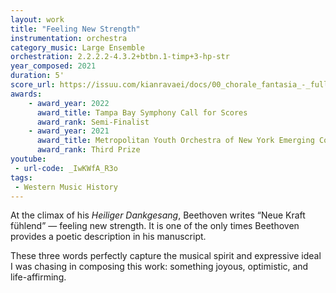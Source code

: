 ```yaml
---
layout: work
title: "Feeling New Strength"
instrumentation: orchestra
category_music: Large Ensemble
orchestration: 2.2.2.2-4.3.2+btbn.1-timp+3-hp-str
year_composed: 2021
duration: 5'
score_url: https://issuu.com/kianravaei/docs/00_chorale_fantasia_-_full_score_-_ed_3
awards:
    - award_year: 2022
      award_title: Tampa Bay Symphony Call for Scores
      award_rank: Semi-Finalist
    - award_year: 2021
      award_title: Metropolitan Youth Orchestra of New York Emerging Composers Competition (Orchestral, Division II)
      award_rank: Third Prize
youtube:
 - url-code: _IwKWfA_R3o
tags:
 - Western Music History
---
```

At the climax of his _Heiliger Dankgesang_, Beethoven writes “Neue Kraft fühlend” — feeling new strength. It is one of the only times Beethoven provides a poetic description in his manuscript.

These three words perfectly capture the musical spirit and expressive ideal I was chasing in composing this work: something joyous, optimistic, and life-affirming.